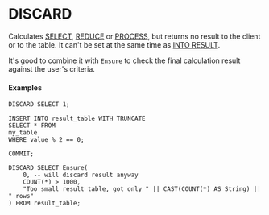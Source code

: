 # DISCARD

Calculates [SELECT](select/index.md), [REDUCE](reduce.md) or [PROCESS](process.md), but returns no result to the client or to the table. It can't be set at the same time as [INTO RESULT](into_result.md).

It's good to combine it with `Ensure` to check the final calculation result against the user's criteria.

#### Examples

```yql
DISCARD SELECT 1;
```

```yql
INSERT INTO result_table WITH TRUNCATE
SELECT * FROM
my_table
WHERE value % 2 == 0;

COMMIT;

DISCARD SELECT Ensure(
    0, -- will discard result anyway
    COUNT(*) > 1000,
    "Too small result table, got only " || CAST(COUNT(*) AS String) || " rows"
) FROM result_table;
```
